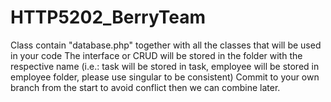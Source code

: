 # HTTP5202_BerryTeam
Class contain "database.php" together with all the classes that will be used in your code
The interface or CRUD will be stored in the folder with the respective name 
(i.e.: task will be stored in task, employee will be stored in employee folder, please use singular to be consistent)
Commit to your own branch from the start to avoid conflict then we can combine later.
